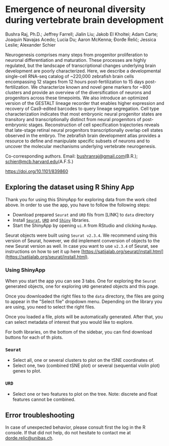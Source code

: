 
# Emergence of neuronal diversity during vertebrate brain development

Bushra Raj, Ph.D.; Jeffrey Farrell; Jialin Liu; Jakob El Kholtei; Adam Carte; Joaquin Navajas Acedo; Lucia Du; Aaron McKenna; Đorđe Relić; Jessica Leslie; Alexander Schier

Neurogenesis comprises many steps from progenitor proliferation to neuronal differentiation and maturation. These processes are highly regulated, but the landscape of transcriptional changes underlying brain development are poorly characterized. Here, we describe a developmental single-cell RNA-seq catalog of ~220,000 zebrafish brain cells encompassing 12 stages from 12 hours post-fertilization to 15 days post-fertilization. We characterize known and novel gene markers for ~800 clusters and provide an overview of the diversification of neurons and progenitors across these timepoints. We also introduce an optimized version of the GESTALT lineage recorder that enables higher expression and recovery of Cas9-edited barcodes to query lineage segregation. Cell type characterization indicates that most embryonic neural progenitor states are transitory and transcriptionally distinct from neural progenitors of post-embryonic stages. Reconstruction of cell specification trajectories reveals that late-stage retinal neural progenitors transcriptionally overlap cell states observed in the embryo. The zebrafish brain development atlas provides a resource to define and manipulate specific subsets of neurons and to uncover the molecular mechanisms underlying vertebrate neurogenesis.

Co-corresponding authors. Email: bushranraj@gmail.com(B.R.); schier@mcb.harvard.edu(A.F.S.)

https://doi.org/10.1101/839860

## Exploring the dataset using R Shiny App

Thank you for using this ShinyApp for exploring data from the work cited above.
In order to use the app, you have to follow the following steps:

* Download prepared `Seurat` and `URD` fils from [LINK] to `data` directory
* Install [`Seurat`](https://github.com/satijalab/seurat),
[`URD`](https://github.com/farrellja/URD) and
[`Shiny`](https://shiny.rstudio.com/) libraries.
* Start the ShinyApp by opening `ui.R` from RStudio and clicking `RunApp`.

Seurat objects were built using `Seurat v2.3.4`. We recommend using this
version of Seurat, however, we did implement conversion of objects to the new
Seurat version as well. In case you want to use `v2.3.4` of Seurat, see
instructions on how to set it up here
[https://satijalab.org/seurat/install.html](https://satijalab.org/seurat/install.html).

### Using ShinyApp

When you start the app you can see 3 tabs. One for exploring the `Seurat`
generated objects, one for exploring `URD` generated objects and this page.

Once you downloaded the right files to the `data` directory, the files are
going to appear in the "Select file" dropdown menu. Depending on the library
you are using, you need to select the right files.

Once you loaded a file, plots will be automatically generated. After that, you
can select metadata of interest that you would like to explore.

For both libraries, on the bottom of the sidebar, you can find download buttons
for each of th plots.

### `Seurat`

* Select all, one or several clusters to plot on the tSNE coordinates of.
* Select one, two (combined tSNE plot) or several (sequential violin plot)
genes to plot.

### `URD`

* Select one or two features to plot on the tree. Note: discrete and float
features cannot be combined.

## Error troubleshooting

In case of unexpected behavior, please consult first the log in the R console.
If that did not help, do not hesitate to contact me at dorde.relic@unibas.ch.

